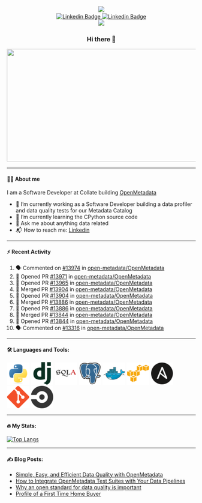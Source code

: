 <div id="header" align="center">
  <img src="https://media.giphy.com/media/5eLDrEaRGHegx2FeF2/giphy.gif" width="100"/>
</div>
<div id="badges" align="center">
  <a href="https://www.linkedin.com/in/teddycrepineau/">
    <img src="https://shields.io/badge/Linkedin-blue?logo=linkedin&logoColor=white&style=for-the-badge" alt="Linkedin Badge"/>
  </a>
  <a href="https://medium.com/@teddycrpineau">
    <img src="https://shields.io/badge/Medium-black?logo=medium&logoColor=white&style=for-the-badge" alt="Linkedin Badge"/>
  </a>
</div>
<div align="center">
  <img src="https://komarev.com/ghpvc/?username=TeddyCr&color=blue&style=flat-square" />
</div>

<h3 align="center">
Hi there 👋
</h3>
<div align="center">
  <img src="https://media.giphy.com/media/L8K62iTDkzGX6/giphy.gif" width="600" height="300"/>
</div>

---

#### :technologist: About me
I am a Software Developer at Collate building <a href="https://open-metadata.org"/>OpenMetadata</a>
- 🔭 I’m currently working as a Software Developer building a data profiler and data quality tests for our Metadata Catalog
- 🐍 I’m currently learning the CPython source code
- 💬 Ask me about anything data related
- 📬 How to reach me: [Linkedin](https://shields.io/badge/Linkedin-blue?logo=linkedin&logoColor=white&style=for-the-badge)

---

#### ⚡️ Recent Activity
<!--START_SECTION:activity-->
1. 🗣 Commented on [#13974](https://github.com/open-metadata/OpenMetadata/issues/13974#issuecomment-1810458222) in [open-metadata/OpenMetadata](https://github.com/open-metadata/OpenMetadata)
2. 💪 Opened PR [#13971](https://github.com/open-metadata/OpenMetadata/pull/13971) in [open-metadata/OpenMetadata](https://github.com/open-metadata/OpenMetadata)
3. 💪 Opened PR [#13965](https://github.com/open-metadata/OpenMetadata/pull/13965) in [open-metadata/OpenMetadata](https://github.com/open-metadata/OpenMetadata)
4. 🎉 Merged PR [#13904](https://github.com/open-metadata/OpenMetadata/pull/13904) in [open-metadata/OpenMetadata](https://github.com/open-metadata/OpenMetadata)
5. 💪 Opened PR [#13904](https://github.com/open-metadata/OpenMetadata/pull/13904) in [open-metadata/OpenMetadata](https://github.com/open-metadata/OpenMetadata)
6. 🎉 Merged PR [#13886](https://github.com/open-metadata/OpenMetadata/pull/13886) in [open-metadata/OpenMetadata](https://github.com/open-metadata/OpenMetadata)
7. 💪 Opened PR [#13886](https://github.com/open-metadata/OpenMetadata/pull/13886) in [open-metadata/OpenMetadata](https://github.com/open-metadata/OpenMetadata)
8. 🎉 Merged PR [#13844](https://github.com/open-metadata/OpenMetadata/pull/13844) in [open-metadata/OpenMetadata](https://github.com/open-metadata/OpenMetadata)
9. 💪 Opened PR [#13844](https://github.com/open-metadata/OpenMetadata/pull/13844) in [open-metadata/OpenMetadata](https://github.com/open-metadata/OpenMetadata)
10. 🗣 Commented on [#13316](https://github.com/open-metadata/OpenMetadata/issues/13316#issuecomment-1790862772) in [open-metadata/OpenMetadata](https://github.com/open-metadata/OpenMetadata)
<!--END_SECTION:activity-->

---

#### :hammer_and_wrench: Languages and Tools:
<div>
   <img src="https://github.com/devicons/devicon/blob/master/icons/python/python-original.svg" width="60" height="60"/>
   <img src="https://github.com/devicons/devicon/blob/master/icons/django/django-plain.svg" width="60" height="60"/>
   <img src="https://github.com/devicons/devicon/blob/master/icons/sqlalchemy/sqlalchemy-original.svg" width="60" height="60"/>
   <img src="https://github.com/devicons/devicon/blob/master/icons/postgresql/postgresql-original.svg" width="60" height="60"/>
   <img src="https://github.com/devicons/devicon/blob/master/icons/docker/docker-original.svg" width="60" height="60"/>
   <img src="https://github.com/devicons/devicon/blob/master/icons/amazonwebservices/amazonwebservices-original.svg" width="60" height="60"/>
   <img src="https://github.com/devicons/devicon/blob/master/icons/ansible/ansible-original.svg" width="60" height="60"/>
   <img src="https://github.com/devicons/devicon/blob/master/icons/git/git-original.svg" width="60" height="60"/>
   <img src="https://github.com/devicons/devicon/blob/master/icons/circleci/circleci-plain.svg" width="60" height="60"/>
</div>

---

#### 🔥 My Stats:
[![Top Langs](https://github-readme-stats.vercel.app/api/top-langs/?username=TeddyCr&layout=compact&hide=javascript,html,css)](https://github.com/anuraghazra/github-readme-stats)

---

#### ✍️ Blog Posts:
<!-- BLOG-POST-LIST:START -->
- [Simple, Easy, and Efficient Data Quality with OpenMetadata](https://blog.open-metadata.org/simple-easy-and-efficient-data-quality-with-openmetadata-1c4e7d329364?source=rss-16e0670af08f------2)
- [How to Integrate OpenMetadata Test Suites with Your Data Pipelines](https://blog.open-metadata.org/how-to-integrate-openmetadata-test-suites-with-your-data-pipelines-d83fb55fa494?source=rss-16e0670af08f------2)
- [Why an open standard for data quality is important](https://blog.open-metadata.org/why-are-we-building-a-data-quality-standard-1753fae87259?source=rss-16e0670af08f------2)
- [Profile of a First Time Home Buyer](https://medium.com/@teddycrpineau/profile-of-a-first-time-home-buyer-f6498b9aacc8?source=rss-16e0670af08f------2)
<!-- BLOG-POST-LIST:END -->
